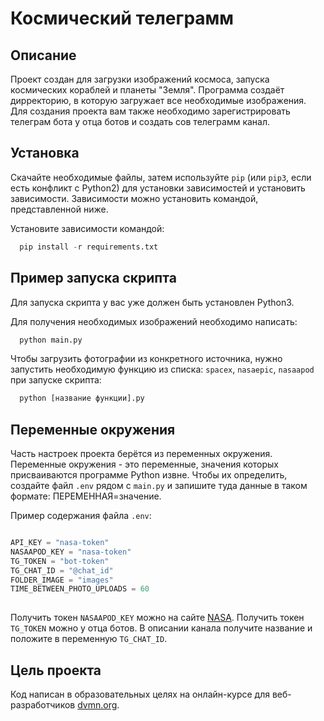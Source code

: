 # Космический телеграмм
## Описание
Проект создан для загрузки изображений космоса, запуска космических кораблей и планеты "Земля". Программа создаёт дирректорию, в которую загружает все необходимые изображения. Для создания проекта вам также необходимо зарегистрировать телеграм бота у отца ботов и создать сов  телеграмм канал.


## Установка
Скачайте необходимые файлы, затем используйте `pip` (или `pip3`, если есть конфликт с Python2) для установки зависимостей и установить зависимости. Зависимости можно установить командой, представленной ниже.

Установите зависимости командой:
```python
  pip install -r requirements.txt
```

## Пример запуска скрипта
Для запуска скрипта у вас уже должен быть установлен Python3.

Для получения необходимых изображений необходимо написать:

```python
  python main.py
```
Чтобы загрузить фотографии из конкретного источника, нужно запустить необходимую функцию из списка: `spacex`, `nasaepic`, `nasaapod` при запуске скрипта:

```python
  python [название функции].py  
```
## Переменные окружения
Часть настроек проекта берётся из переменных окружения.
Переменные окружения - это переменные, значения которых присваиваются программе Python извне.
Чтобы их определить, создайте файл `.env` рядом с `main.py` и запишите туда данные в таком формате: ПЕРЕМЕННАЯ=значение.

Пример содержания файла `.env`:

```python

API_KEY = "nasa-token"
NASAAPOD_KEY = "nasa-token"
TG_TOKEN = "bot-token"
TG_CHAT_ID = "@chat_id"
FOLDER_IMAGE = "images"
TIME_BETWEEN_PHOTO_UPLOADS = 60
    
```

Получить токен `NASAAPOD_KEY` можно на сайте [NASA](https://api.nasa.gov/).
Получить токен `TG_TOKEN` можно у отца ботов.
В описании канала получите название и положите в переменную `TG_CHAT_ID`.

## Цель проекта
Код написан в образовательных целях на онлайн-курсе для веб-разработчиков [dvmn.org](https://dvmn.org).

